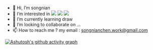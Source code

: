 - 👋 Hi, I’m songnian 
- 👀 I’m interested in <span > <img src="https://img.shields.io/badge/-HTML5-E34F26?style=flat-square&logo=html5&logoColor=white" /> <img src="https://img.shields.io/badge/-CSS3-1572B6?style=flat-square&logo=css3" /> <img src="https://img.shields.io/badge/-JavaScript-oringe?style=flat-square&logo=javascript" /> </span>
- 🌱 I’m currently learning draw
- 💞️ I’m looking to collaborate on ...
- 📫 How to reach me ? my email : songnianchen.work@gmail.com



[![Ashutosh's github activity graph](https://github-readme-activity-graph.cyclic.app/graph?username=dongmucat&theme=github)](https://github.com/ashutosh00710/github-readme-activity-graph)
